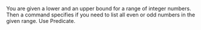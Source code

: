 You are given a lower and an upper bound for a range of integer numbers. Then a command specifies if you need to
list all even or odd numbers in the given range. Use Predicate<T>.
 
